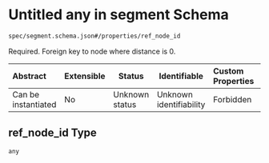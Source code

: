 # Untitled any in segment Schema

```txt
spec/segment.schema.json#/properties/ref_node_id
```

Required. Foreign key to node where distance is 0.


| Abstract            | Extensible | Status         | Identifiable            | Custom Properties | Additional Properties | Access Restrictions | Defined In                                                                    |
| :------------------ | ---------- | -------------- | ----------------------- | :---------------- | --------------------- | ------------------- | ----------------------------------------------------------------------------- |
| Can be instantiated | No         | Unknown status | Unknown identifiability | Forbidden         | Allowed               | none                | [segment.schema.json\*](../../out/segment.schema.json "open original schema") |

## ref_node_id Type

`any`
